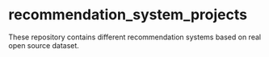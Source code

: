 # recommendation_system_projects
These repository contains different recommendation systems based on real open source dataset.
